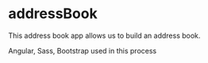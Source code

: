 # addressBook
This address book app allows us to build an address book.

Angular, Sass, Bootstrap used in this process